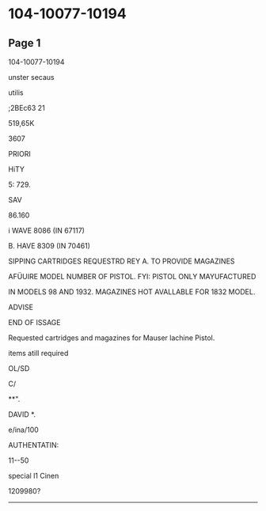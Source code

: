 # 104-10077-10194

## Page 1

104-10077-10194

unster secaus

utilis

;2BEc63 21

519,65K

3607

PRIORI

HiTY

5: 729.

SAV

86.160

i WAVE 8086 (IN 67117)

B. HAVE 8309 (IN 70461)

SIPPING CARTRIDGES REQUESTRD REY A. TO PROVIDE MAGAZINES

AFÜUIRE MODEL NUMBER OF PISTOL. FYI: PISTOL ONLY MAYUFACTURED

IN MODELS 98 AND 1932. MAGAZINES HOT AVALLABLE FOR 1832 MODEL.

ADVISE

END OF ISSAGE

Requested cartridges and magazines for Mauser lachine Pistol.

items atill required

OL/SD

C/

**".

DAVID *.

e/ina/100

AUTHENTATIN:

11--50

special l1 Cinen

1209980?

---

